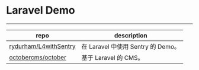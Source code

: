 # Laravel Demo

---

 repo | description
 -----|-------------
 [rydurham/L4withSentry](https://github.com/rydurham/L4withSentry) | 在 Laravel 中使用 Sentry 的 Demo。
 [octobercms/october](https://github.com/octobercms/october) | 基于 Laravel 的 CMS。